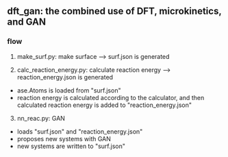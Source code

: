 ## dft_gan: the combined use of DFT, microkinetics, and GAN
### flow

1) make_surf.py: make surface --> surf.json is generated

2) calc_reaction_energy.py: calculate reaction energy --> reaction_energy.json is generated
* ase.Atoms is loaded from "surf.json"
* reaction energy is calculated according to the calculator, and then calculated reaction energy is added to "reaction_energy.json"

3) nn_reac.py: GAN
* loads "surf.json" and "reaction_energy.json" 
* proposes new systems with GAN
* new systems are written to "surf.json"
